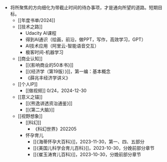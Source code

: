 - 将所聚焦的方向细化为带截止时间的待办事项，才是通向所望的道路。短期目标。
	- [[年度书单/2024]]
	- [[技术之路]]
		- Udacity AI课程
		- 得到AI通识（绘画，前沿，做PPT，写作，高效学习，GPT）
		- AI技术应用（阿里云-智能语音交互）
		- 极客时间-机器学习
	- [[商业认知]]
		- [[《影响商业的50本书》]]
		- [[《经济学（第19版）》]]，第一编：基本概念
		- 《薛兆丰经济学讲义》
	- [[个人IP]]
		- [[做视频]] 0/24，2024-12-30
	- [[意义之锚]]
		- [[《熊逸讲透资治通鉴》]]
		- [[《第二大脑》]]
	- [[视野想象]]
		- [[科幻]]
			- 《科幻世界》202205
		- 怀孕育儿
			- [[《海蒂怀孕大百科》]]，2023-11-30，第一、四、五部分
			- [[《美国儿科学会育儿百科》]]，2023-10-30，分娩前部分章节
			- [[《崔玉涛育儿百科》]]，2023-10-30，分娩前部分章节